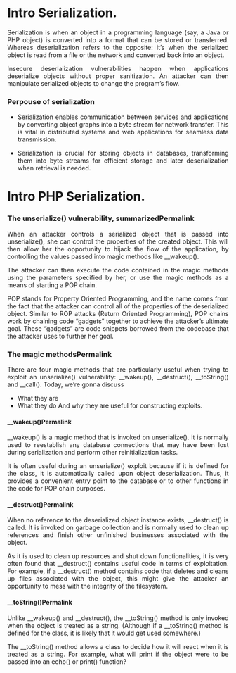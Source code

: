 
# Intro Serialization.

<p align="justify">Serialization is when an object in a programming language (say, a Java or PHP object) is converted into a format that can be stored or transferred. Whereas deserialization refers to the opposite: it’s when the serialized object is read from a file or the network and converted back into an object.</p>

<p align="justify">Insecure deserialization vulnerabilities happen when applications deserialize objects without proper sanitization. An attacker can then manipulate serialized objects to change the program’s flow.</p>

### Perpouse of serialization

* <p align="justify">Serialization enables communication between services and applications by converting object graphs into a byte stream for network transfer. This is vital in distributed systems and web applications for seamless data transmission.</p>
* <p align="justify">Serialization is crucial for storing objects in databases, transforming them into byte streams for efficient storage and later deserialization when retrieval is needed.</p>

# Intro PHP Serialization.

### The unserialize() vulnerability, summarizedPermalink

<p align="justify">When an attacker controls a serialized object that is passed into unserialize(), she can control the properties of the created object. This will then allow her the opportunity to hijack the flow of the application, by controlling the values passed into magic methods like __wakeup().</p>

<p align="justify">The attacker can then execute the code contained in the magic methods using the parameters specified by her, or use the magic methods as a means of starting a POP chain.</p>

<p align="justify">POP stands for Property Oriented Programming, and the name comes from the fact that the attacker can control all of the properties of the deserialized object. Similar to ROP attacks (Return Oriented Programming), POP chains work by chaining code “gadgets” together to achieve the attacker’s ultimate goal. These “gadgets” are code snippets borrowed from the codebase that the attacker uses to further her goal.</p>

### The magic methodsPermalink
<p align="justify">There are four magic methods that are particularly useful when trying to exploit an unserialize() vulnerability: __wakeup(), __destruct(), __toString() and __call(). Today, we’re gonna discuss</p>

* What they are
* What they do
And why they are useful for constructing exploits.

#### __wakeup()Permalink

<p align="justify"> __wakeup() is a magic method that is invoked on unserialize(). It is normally used to reestablish any database connections that may have been lost during serialization and perform other reinitialization tasks.</p>

<p align="justify"> It is often useful during an unserialize() exploit because if it is defined for the class, it is automatically called upon object deserialization. Thus, it provides a convenient entry point to the database or to other functions in the code for POP chain purposes.</p>

#### __destruct()Permalink

<p align="justify"> When no reference to the deserialized object instance exists, __destruct() is called. It is invoked on garbage collection and is normally used to clean up references and finish other unfinished businesses associated with the object.</p>

<p align="justify"> As it is used to clean up resources and shut down functionalities, it is very often found that __destruct() contains useful code in terms of exploitation. For example, if a __destruct() method contains code that deletes and cleans up files associated with the object, this might give the attacker an opportunity to mess with the integrity of the filesystem.</p>

#### __toString()Permalink

<p align="justify"> Unlike __wakeup() and __destruct(), the __toString() method is only invoked when the object is treated as a string. (Although if a __toString() method is defined for the class, it is likely that it would get used somewhere.)</p>

<p align="justify"> The __toString() method allows a class to decide how it will react when it is treated as a string. For example, what will print if the object were to be passed into an echo() or print() function?</p>





